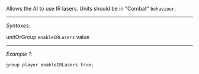 Allows the AI to use IR lasers. Units should be in "Combat" `behaviour`.


---
*Syntaxes:*

unitOrGroup `enableIRLasers` value

---
*Example 1:*

```sqf
group player enableIRLasers true;
```